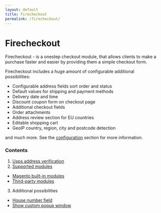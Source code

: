 ```yaml
---
layout: default
title: Firecheckout
permalink: /firecheckout/
---
```


# Firecheckout

Firecheckout - is a onestep checkout module, that allows clients to make a purchase
faster and easier by providing them a simple checkout form.

Firecheckout includes a huge amount of configurable additional possibilities:

 - Configurable address fields sort order and status
 - Default values for shipping and payment methods
 - Delivery date and time
 - Discount coupon form on checkout page
 - Additional checkout fields
 - Order attachments
 - Address review section for EU countries
 - Editable shopping cart
 - GeoIP country, region, city and postcode detection

and much more. See the [configuration](#configuration) section for more information.

### Contents

1. [Usps address verification](/firecheckout/usps-address-verification.html)
2. [Supported modules](/firecheckout/supported-modules/)
 - [Magento built-in modules](/firecheckout/supported-modules#magento-built-in-modules)
 - [Third-party modules](/firecheckout/supported-modules#third-party-modules)
3. Additional possibilities
 - [House number field](/firecheckout/housenumber.html)
 - [Show custom popup window](/firecheckout/popup-window.html)
